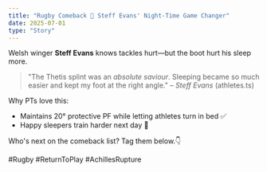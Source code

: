 ```yaml
---
title: "Rugby Comeback 🏉 Steff Evans' Night-Time Game Changer"
date: 2025-07-01
type: "Story"
---
```


Welsh winger **Steff Evans** knows tackles hurt—but the boot hurt his sleep more.

> "The Thetis splint was an *absolute saviour*. Sleeping became so much easier and kept my foot at the right angle." – *Steff Evans* (athletes.ts)

Why PTs love this:

- Maintains 20° protective PF while letting athletes turn in bed ✅
- Happy sleepers train harder next day 💪

Who's next on the comeback list? Tag them below.👇

 #Rugby #ReturnToPlay #AchillesRupture
